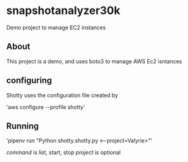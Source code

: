 # snapshotanalyzer30k
Demo project to manage EC2 instances

## About

This project is a demo, and uses boto3 to manage AWS Ec2 isntances

## configuring

Shotty uses the configuration file created by 

'aws configure --profile shotty'

## Running

'pipenv run "Python shotty.shotty.py <command> <--project=Valyrie>"'

*command* is list, start, stop
*project* is optional

